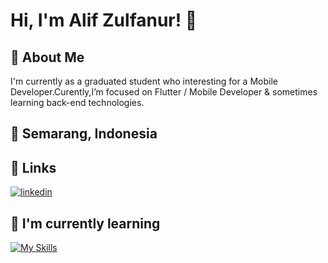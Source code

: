 
# Hi, I'm Alif Zulfanur! 👋


## 🚀 About Me
I'm currently as a graduated student who interesting for a Mobile Developer.Curently,I’m focused on Flutter / Mobile Developer & sometimes learning back-end technologies.


## 📍 Semarang, Indonesia


## 🔗 Links
[![linkedin](https://img.shields.io/badge/linkedin-0A66C2?style=for-the-badge&logo=linkedin&logoColor=white)](https://www.linkedin.com/in/azulfanur)



## 📖 I'm currently learning
[![My Skills](https://skillicons.dev/icons?i=dart,git,flutter)](https://skillicons.dev)



